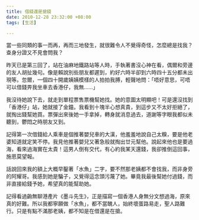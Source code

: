 ```yaml
---
title: 借錢還是搶錢
date: 2010-12-28 23:32:00 +08:00
tags: [生活]

---
```


 當一些同類的事一而再，再而三地發生，就很難令人不覺得奇怪，怎麼總是找我？查身分證又不見會問我？  
  
 昨天已是第三回了，站在油麻地鐵路站等人時，手執著書沒心神在看，偶爾和旁邊的友人胡扯幾句。像是賴說別些朋友都遲到，約好六時半卻到六時四十五分都未出現等。忽爾，一個四十開歲姨姨模樣的人拍拍我膊，輕聲地問：「唔好意思，可唔可以借錢畀我坐車去香港仔，我無……」  
  
 我沒待她說下去，就走到單程票售票機幫她找。她的意圖太明顯吧！可是還沒找到「香港仔」站，她就接了金鐘。我看到十塊半心想真貴，到這步又不太好拒絕了，就掏出錢幫她買。票彈出來後她一手拿掉，轉身就消息過去，道謝等字眼我都似未聽到，鬱悶之時朋友又到。  
  
 記得第一次借錢給人乘車是個推著嬰兒車的大漢，他羞羞地說自己太糗，要是他老婆知道就定笑不停。我見他推著嬰兒又著急般就掏出廿元幫他。說起來他也是要過海，看來過海實在太貴！這男人倒有交代，有心約我某天還錢，我卻推倒這回事，施恩莫望報。  
  
 話說回來我的額上大概早鑿著「水魚」二字，要不然那老姨都不會找我，而非身旁的阿耀哥。我感到她是騙子，又覺得這念頭污蔑了她。畢竟我最後幫她付過錢，而非直接給錢予她，希望真的能幫助她。  
  
 記得看過齣無聊港產片《墨斗先生》，正是描寫一個香港人身無分文想過海，原來真的好難。所以我都寧願做「水魚」，都不當醜人，始終壞蛋路易走，聖人路難行。只是有點不滿那老姨，都不知是在借還是在搶。
